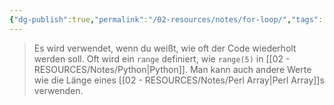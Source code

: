 ```yaml
---
{"dg-publish":true,"permalink":"/02-resources/notes/for-loop/","tags":["code"],"noteIcon":"","updated":"2025-08-26T16:35:03.000+02:00"}
---
```


> Es wird verwendet, wenn du weißt, wie oft der Code wiederholt werden soll. 
> Oft wird ein `range` definiert, wie `range(5)` in [[02 - RESOURCES/Notes/Python\|Python]]. 
> Man kann auch andere Werte wie die Länge eines [[02 - RESOURCES/Notes/Perl Array\|Perl Array]]s verwenden.